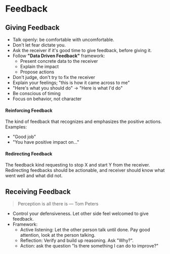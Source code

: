 # Feedback

## Giving Feedback

* Talk openly: be comfortable with uncomfortable.
* Don't let fear dictate you.
* Ask the receiver if it's good time to give feedback, before giving it.
* Follow **"Data Driven Feedback"** framework:
  * Present concrete data to the receiver
  * Explain the impact
  * Propose actions
* Don't judge, don't try to fix the receiver
* Explain your feelings; "this is how it came across to me"
* "Here's what you should do" -> "Here is what I'd do"
* Be conscious of timing
* Focus on behavior, not character

#### Reinforcing Feedback

The kind of feedback that recognizes and emphasizes the positive actions. Examples:

* "Good job"
* "You have positive impact on..."

#### Redirecting Feedback

The feedback kind requesting to stop X and start Y from the receiver. Redirecting feedbacks should be actionable, and receiver should know what went well and what did not.

## Receiving Feedback

> Perception is all there is ― Tom Peters

* Control your defensiveness. Let other side feel welcomed to give feedback.
* Framework:
  * Active listening: Let the other person talk until done. Pay good attention, look at the person talking.
  * Reflection: Verify and build up reasoning. Ask "Why?".
  * Action: ask the question "Is there something I can do to improve?"
